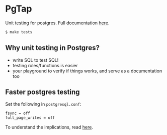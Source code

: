 # PgTap

Unit testing for postgres. Full documentation [here](https://pgtap.org/documentation.html).

```bash
$ make tests
```

## Why unit testing in Postgres?

- write SQL to test SQL!
- testing roles/functions is easier
- your playground to verify if things works, and serve as a documentation too

## Faster postgres testing

Set the following in `postgresql.conf`:
```
fsync = off
full_page_writes = off
```

To understand the implications, read [here](https://www.postgresql.org/docs/8.1/runtime-config-wal.html#:~:text=If%20you%20trust%20your%20operating,also%20consider%20turning%20off%20full_page_writes.).
